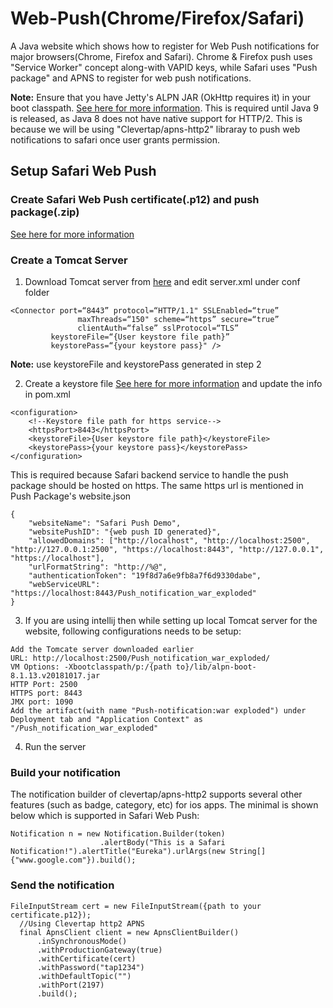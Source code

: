 # Web-Push(Chrome/Firefox/Safari)


A Java website which shows how to register for Web Push notifications for major browsers(Chrome, Firefox and Safari). Chrome & Firefox push uses "Service Worker" concept along-with VAPID keys, while Safari uses 
"Push package" and APNS to register for web push notifications.

**Note:** Ensure that you have Jetty's ALPN JAR (OkHttp requires it) in your boot classpath. [See here for more information](http://www.eclipse.org/jetty/documentation/current/alpn-chapter.html).
This is required until Java 9 is released, as Java 8 does not have native support for HTTP/2. This is because we will be using "Clevertap/apns-http2" libraray to push
web notifications to safari once user grants permission.

## Setup Safari Web Push

### Create Safari Web Push certificate(.p12) and push package(.zip)

[See here for more information]()

### Create a Tomcat Server

1. Download Tomcat server from [here](https://downloads.apache.org/tomcat/tomcat-8/v8.5.55/bin/apache-tomcat-8.5.55.zip)
and edit server.xml under conf folder 
```
<Connector port=“8443” protocol=“HTTP/1.1" SSLEnabled=“true”
               maxThreads=“150" scheme=“https” secure=“true”
               clientAuth=“false” sslProtocol=“TLS”
         keystoreFile=“{User keystore file path}”
         keystorePass=“{your keystore pass}" />
```
**Note:** use keystoreFile and keystorePass generated in step 2

2. Create a keystore file [See here for more information](https://docs.oracle.com/cd/E19118-01/n1.sprovsys51/819-1655/fapsf/index.html) and update the info in pom.xml
```
<configuration>
    <!--Keystore file path for https service-->
    <httpsPort>8443</httpsPort>
    <keystoreFile>{User keystore file path}</keystoreFile>
    <keystorePass>{your keystore pass}</keystorePass>
</configuration>
```
This is required because Safari backend service to handle the push package should be hosted on https. The same https url is mentioned in Push Package's website.json
```
{
    "websiteName": "Safari Push Demo",
    "websitePushID": "{web push ID generated}",
    "allowedDomains": ["http://localhost", "http://localhost:2500", "http://127.0.0.1:2500", "https://localhost:8443", "http://127.0.0.1", "https://localhost"],
    "urlFormatString": "http://%@",
    "authenticationToken": "19f8d7a6e9fb8a7f6d9330dabe",
    "webServiceURL": "https://localhost:8443/Push_notification_war_exploded"
}
```
3. If you are using intellij then while setting up local Tomcat server for the website, following configurations needs to be setup:
```
Add the Tomcate server downloaded earlier
URL: http://localhost:2500/Push_notification_war_exploded/
VM Options: -Xbootclasspath/p:/{path to}/lib/alpn-boot-8.1.13.v20181017.jar
HTTP Port: 2500
HTTPS port: 8443
JMX port: 1090
Add the artifact(with name "Push-notification:war exploded") under Deployment tab and "Application Context" as "/Push_notification_war_exploded"
```
4. Run the server

### Build your notification
The notification builder of clevertap/apns-http2 supports several other features (such as badge, category, etc) for ios apps.
The minimal is shown below which is supported in Safari Web Push:

```
Notification n = new Notification.Builder(token)
                    .alertBody("This is a Safari Notification!").alertTitle("Eureka").urlArgs(new String[]{"www.google.com"}).build();

```

### Send the notification

```
FileInputStream cert = new FileInputStream({path to your certificate.p12});
  //Using Clevertap http2 APNS
  final ApnsClient client = new ApnsClientBuilder()
      .inSynchronousMode()
      .withProductionGateway(true)
      .withCertificate(cert)
      .withPassword("tap1234")
      .withDefaultTopic("")
      .withPort(2197)
      .build();
            
```
